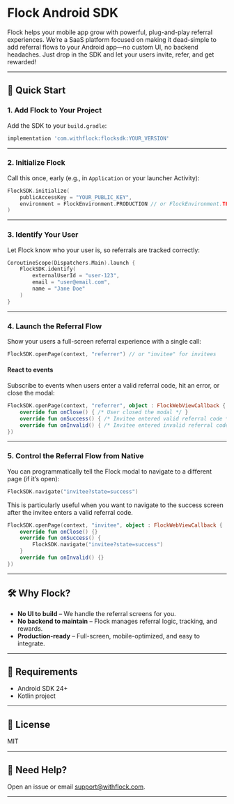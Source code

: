 # Flock Android SDK

Flock helps your mobile app grow with powerful, plug-and-play referral experiences. We’re a SaaS platform focused on making it dead-simple to add referral flows to your Android app—no custom UI, no backend headaches. Just drop in the SDK and let your users invite, refer, and get rewarded!

---

## 🚀 Quick Start

### 1. Add Flock to Your Project

Add the SDK to your `build.gradle`:

```groovy
implementation 'com.withflock:flocksdk:YOUR_VERSION'
```

---

### 2. Initialize Flock

Call this once, early (e.g., in `Application` or your launcher Activity):

```kotlin
FlockSDK.initialize(
    publicAccessKey = "YOUR_PUBLIC_KEY",
    environment = FlockEnvironment.PRODUCTION // or FlockEnvironment.TEST
)
```

---

### 3. Identify Your User

Let Flock know who your user is, so referrals are tracked correctly:

```kotlin
CoroutineScope(Dispatchers.Main).launch {
    FlockSDK.identify(
        externalUserId = "user-123",
        email = "user@email.com",
        name = "Jane Doe"
    )
}
```

---

### 4. Launch the Referral Flow

Show your users a full-screen referral experience with a single call:

```kotlin
FlockSDK.openPage(context, "referrer") // or "invitee" for invitees
```

#### React to events

Subscribe to events when users enter a valid referral code, hit an error, or close the modal:

```kotlin
FlockSDK.openPage(context, "referrer", object : FlockWebViewCallback {
    override fun onClose() { /* User closed the modal */ }
    override fun onSuccess() { /* Invitee entered valid referral code */ }
    override fun onInvalid() { /* Invitee entered invalid referral code */ }
})
```

---

### 5. Control the Referral Flow from Native

You can programmatically tell the Flock modal to navigate to a different page (if it’s open):

```kotlin
FlockSDK.navigate("invitee?state=success")
```

This is particularly useful when you want to navigate to the success screen after the invitee enters a valid referral code.

```kotlin
FlockSDK.openPage(context, "invitee", object : FlockWebViewCallback {
    override fun onClose() {}
    override fun onSuccess() {
        FlockSDK.navigate("invitee?state=success")
    }
    override fun onInvalid() {}
})
```
---

## 🛠️ Why Flock?

- **No UI to build** – We handle the referral screens for you.
- **No backend to maintain** – Flock manages referral logic, tracking, and rewards.
- **Production-ready** – Full-screen, mobile-optimized, and easy to integrate.

---

## 🧩 Requirements

- Android SDK 24+
- Kotlin project

---

## 📝 License

MIT

---

## 💬 Need Help?

Open an issue or email [support@withflock.com](mailto:support@withflock.com).

---
